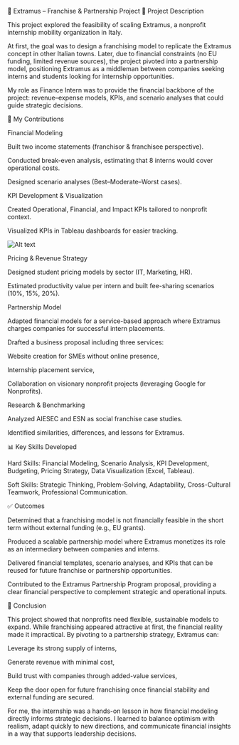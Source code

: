 📌 Extramus – Franchise & Partnership Project
📝 Project Description

This project explored the feasibility of scaling Extramus, a nonprofit internship mobility organization in Italy.

At first, the goal was to design a franchising model to replicate the Extramus concept in other Italian towns. Later, due to financial constraints (no EU funding, limited revenue sources), the project pivoted into a partnership model, positioning Extramus as a middleman between companies seeking interns and students looking for internship opportunities.

My role as Finance Intern was to provide the financial backbone of the project: revenue–expense models, KPIs, and scenario analyses that could guide strategic decisions.

🎯 My Contributions

Financial Modeling

Built two income statements (franchisor & franchisee perspective).

Conducted break-even analysis, estimating that 8 interns would cover operational costs.

Designed scenario analyses (Best–Moderate–Worst cases).

KPI Development & Visualization

Created Operational, Financial, and Impact KPIs tailored to nonprofit context.

Visualized KPIs in Tableau dashboards for easier tracking.

![Alt text](images/Tableau_FinancialKPI.png)

Pricing & Revenue Strategy

Designed student pricing models by sector (IT, Marketing, HR).

Estimated productivity value per intern and built fee-sharing scenarios (10%, 15%, 20%).

Partnership Model

Adapted financial models for a service-based approach where Extramus charges companies for successful intern placements.

Drafted a business proposal including three services:

Website creation for SMEs without online presence,

Internship placement service,

Collaboration on visionary nonprofit projects (leveraging Google for Nonprofits).

Research & Benchmarking

Analyzed AIESEC and ESN as social franchise case studies.

Identified similarities, differences, and lessons for Extramus.

📊 Key Skills Developed

Hard Skills: Financial Modeling, Scenario Analysis, KPI Development, Budgeting, Pricing Strategy, Data Visualization (Excel, Tableau).

Soft Skills: Strategic Thinking, Problem-Solving, Adaptability, Cross-Cultural Teamwork, Professional Communication.

✅ Outcomes

Determined that a franchising model is not financially feasible in the short term without external funding (e.g., EU grants).

Produced a scalable partnership model where Extramus monetizes its role as an intermediary between companies and interns.

Delivered financial templates, scenario analyses, and KPIs that can be reused for future franchise or partnership opportunities.

Contributed to the Extramus Partnership Program proposal, providing a clear financial perspective to complement strategic and operational inputs.

🔎 Conclusion

This project showed that nonprofits need flexible, sustainable models to expand. While franchising appeared attractive at first, the financial reality made it impractical. By pivoting to a partnership strategy, Extramus can:

Leverage its strong supply of interns,

Generate revenue with minimal cost,

Build trust with companies through added-value services,

Keep the door open for future franchising once financial stability and external funding are secured.

For me, the internship was a hands-on lesson in how financial modeling directly informs strategic decisions. I learned to balance optimism with realism, adapt quickly to new directions, and communicate financial insights in a way that supports leadership decisions.
